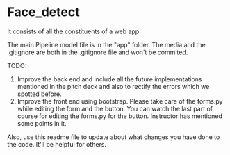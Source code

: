 # Face_detect
It consists of all the constituents of a web app

The main Pipeline model file is in the "app" folder.
The media and the .gitignore are both in the .gitignore file and won't be commited.

TODO:
1. Improve the back end and include all the future implementations mentioned in the pitch deck and also to rectify the errors which we spotted before.
2. Improve the front end using bootstrap. Please take care of the forms.py while editing the form and the button. You can watch the last part of course 
   for editing the forms.py for the button. Instructor has mentioned some points in it.
   
Also, use this readme file to update about what changes you have done to the code. It'll be helpful for others. 
